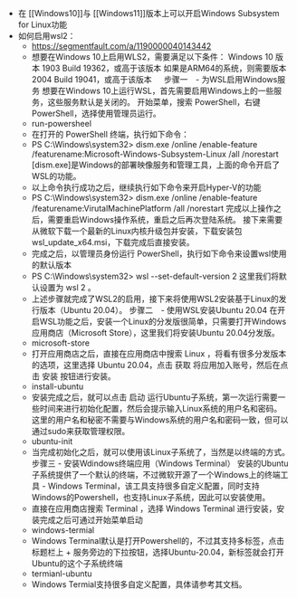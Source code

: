 - 在 [[Windows10]]与 [[Windows11]]版本上可以开启Windows Subsystem for Linux功能
- 如何启用wsl2：
	- https://segmentfault.com/a/1190000040143442
	- 想要在Windows 10上启用WLS2，需要满足以下条件：
	  Windows 10 版本 1903 Build 19362，或高于该版本
	  如果是ARM64的系统，则需要版本2004 Build 19041，或高于该版本 　
	  步骤一　- 为WSL启用Windows服务
	  想要在Windows 10上运行WSL，首先需要启用Windows上的一些服务，这些服务默认是关闭的。
	  开始菜单，搜索 PowerShell，右键 PowerShell，选择使用管理员运行。
	- run-powersheel
	- 在打开的 PowerShell 终端，执行如下命令：
	- PS C:\Windows\system32> dism.exe /online /enable-feature /featurename:Microsoft-Windows-Subsystem-Linux /all /norestart
	  [dism.exe]是Windows的部署映像服务和管理工具，上面的命令开启了WSL的功能。
	- 以上命令执行成功之后，继续执行如下命令来开启Hyper-V的功能
	- PS C:\Windows\system32> dism.exe /online /enable-feature /featurename:VirutalMachinePlatform /all /norestart
	  完成以上操作之后，需要重启Windows操作系统，重启之后再次登陆系统。
	  接下来需要从微软下载一个最新的Linux内核升级包并安装，下载安装包 wsl_update_x64.msi，下载完成后直接安装。
	- 完成之后，以管理员身份运行 PowerShell，执行如下命令来设置wsl使用的默认版本
	- PS C:\Windows\system32> wsl --set-default-version 2
	  这里我们将默认设置为 wsl 2 。
	- 上述步骤就完成了WSL2的启用，接下来将使用WSL2安装基于Linux的发行版本（Ubuntu 20.04）。
	  步骤二　- 使用WSL安装Ubuntu 20.04
	  在开启WSL功能之后，安装一个Linux的分发版很简单，只需要打开Windows应用商店（Microsoft Store），这里我们将安装Ubuntu 20.04分发版。
	- microsoft-store
	- 打开应用商店之后，直接在应用商店中搜索 Linux ，将看有很多分发版本的选项，这里选择 Ubuntu 20.04，点击 获取 将应用加入账号，然后在点击 安装 按钮进行安装。
	- install-ubuntu
	- 安装完成之后，就可以点击 启动 运行Ubuntu子系统，第一次运行需要一些时间来进行初始化配置，然后会提示输入Linux系统的用户名和密码。
	  这里的用户名和秘密不需要与Windows系统的用户名和密码一致，但可以通过sudo来获取管理权限。
	- ubuntu-init
	- 当完成初始化之后，就可以使用该Linux子系统了，当然是以终端的方式。
	  步骤三 - 安装Wdindows终端应用（Windows Terminal）
	  安装的Ubuntu子系统提供了一个默认的终端，不过微软开源了一个Windows上的终端工具 - Windows Terminal，该工具支持很多自定义配置，同时支持Windows的Powershell，也支持Linux子系统，因此可以安装使用。
	- 直接在应用商店搜索 Terminal ，选择 Windows Terminal 进行安装，安装完成之后可通过开始菜单启动
	- windows-termial
	- Windows Terminal默认是打开Powershell的，不过其支持多标签，点击标题栏上 + 服务旁边的下拉按钮，选择Ubuntu-20.04，新标签就会打开Ubuntu的这个子系统终端
	- termianl-ubuntu
	- Windows Termial支持很多自定义配置，具体请参考其文档。